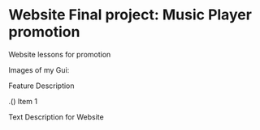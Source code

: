 # Website Final project: Music Player promotion
Website lessons for promotion

Images of my Gui:

Feature Description

.() Item 1

Text Description for Website

